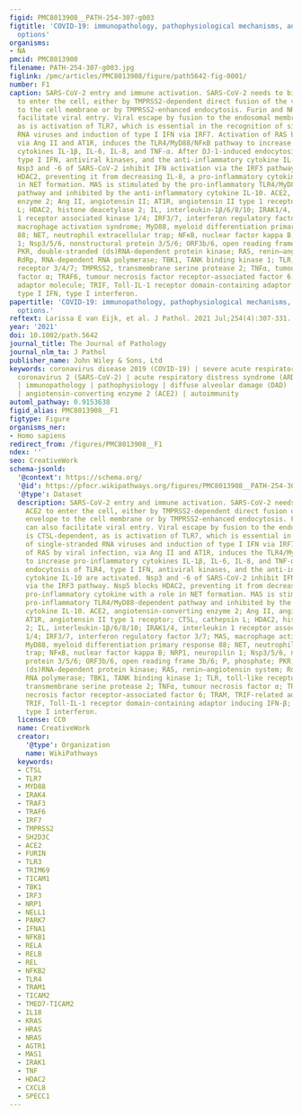 ```yaml
---
figid: PMC8013908__PATH-254-307-g003
figtitle: 'COVID‐19: immunopathology, pathophysiological mechanisms, and treatment
  options'
organisms:
- NA
pmcid: PMC8013908
filename: PATH-254-307-g003.jpg
figlink: /pmc/articles/PMC8013908/figure/path5642-fig-0001/
number: F1
caption: SARS‐CoV‐2 entry and immune activation. SARS‐CoV‐2 needs to bind to ACE2
  to enter the cell, either by TMPRSS2‐dependent direct fusion of the viral envelope
  to the cell membrane or by TMPRSS2‐enhanced endocytosis. Furin and NRP1 can also
  facilitate viral entry. Viral escape by fusion to the endosomal membrane is CTSL‐dependent,
  as is activation of TLR7, which is essential in the recognition of single‐stranded
  RNA viruses and induction of type I IFN via IRF7. Activation of RAS by viral infection,
  via Ang II and AT1R, induces the TLR4/MyD88/NFκB pathway to increase pro‐inflammatory
  cytokines IL‐1β, IL‐6, IL‐8, and TNF‐α. After DJ‐1‐induced endocytosis of TLR4,
  type I IFN, antiviral kinases, and the anti‐inflammatory cytokine IL‐10 are activated.
  Nsp3 and ‐6 of SARS‐CoV‐2 inhibit IFN activation via the IRF3 pathway. Nsp5 blocks
  HDAC2, preventing it from decreasing IL‐8, a pro‐inflammatory cytokine with a role
  in NET formation. MAS is stimulated by the pro‐inflammatory TLR4/MyD88‐dependent
  pathway and inhibited by the anti‐inflammatory cytokine IL‐10. ACE2, angiotensin‐converting
  enzyme 2; Ang II, angiotensin II; AT1R, angiotensin II type 1 receptor; CTSL, cathepsin
  L; HDAC2, histone deacetylase 2; IL, interleukin‐1β/6/8/10; IRAK1/4, interleukin
  1 receptor associated kinase 1/4; IRF3/7, interferon regulatory factor 3/7; MAS,
  macrophage activation syndrome; MyD88, myeloid differentiation primary response
  88; NET, neutrophil extracellular trap; NFκB, nuclear factor kappa B; NRP1, neuropilin
  1; Nsp3/5/6, nonstructural protein 3/5/6; ORF3b/6, open reading frame 3b/6; P, phosphate;
  PKR, double‐stranded (ds)RNA‐dependent protein kinase; RAS, renin–angiotensin system;
  RdRp, RNA‐dependent RNA polymerase; TBK1, TANK binding kinase 1; TLR, toll‐like
  receptor 3/4/7; TMPRSS2, transmembrane serine protease 2; TNFα, tumour necrosis
  factor α; TRAF6, tumour necrosis factor receptor‐associated factor 6; TRAM, TRIF‐related
  adaptor molecule; TRIF, Toll‐IL‐1 receptor domain‐containing adaptor inducing IFN‐β;
  type I IFN, type I interferon.
papertitle: 'COVID‐19: immunopathology, pathophysiological mechanisms, and treatment
  options.'
reftext: Larissa E van Eijk, et al. J Pathol. 2021 Jul;254(4):307-331.
year: '2021'
doi: 10.1002/path.5642
journal_title: The Journal of Pathology
journal_nlm_ta: J Pathol
publisher_name: John Wiley & Sons, Ltd
keywords: coronavirus disease 2019 (COVID‐19) | severe acute respiratory syndrome
  coronavirus 2 (SARS‐CoV‐2) | acute respiratory distress syndrome (ARDS) | pathology
  | immunopathology | pathophysiology | diffuse alveolar damage (DAD) | treatment
  | angiotensin‐converting enzyme 2 (ACE2) | autoimmunity
automl_pathway: 0.9153638
figid_alias: PMC8013908__F1
figtype: Figure
organisms_ner:
- Homo sapiens
redirect_from: /figures/PMC8013908__F1
ndex: ''
seo: CreativeWork
schema-jsonld:
  '@context': https://schema.org/
  '@id': https://pfocr.wikipathways.org/figures/PMC8013908__PATH-254-307-g003.html
  '@type': Dataset
  description: SARS‐CoV‐2 entry and immune activation. SARS‐CoV‐2 needs to bind to
    ACE2 to enter the cell, either by TMPRSS2‐dependent direct fusion of the viral
    envelope to the cell membrane or by TMPRSS2‐enhanced endocytosis. Furin and NRP1
    can also facilitate viral entry. Viral escape by fusion to the endosomal membrane
    is CTSL‐dependent, as is activation of TLR7, which is essential in the recognition
    of single‐stranded RNA viruses and induction of type I IFN via IRF7. Activation
    of RAS by viral infection, via Ang II and AT1R, induces the TLR4/MyD88/NFκB pathway
    to increase pro‐inflammatory cytokines IL‐1β, IL‐6, IL‐8, and TNF‐α. After DJ‐1‐induced
    endocytosis of TLR4, type I IFN, antiviral kinases, and the anti‐inflammatory
    cytokine IL‐10 are activated. Nsp3 and ‐6 of SARS‐CoV‐2 inhibit IFN activation
    via the IRF3 pathway. Nsp5 blocks HDAC2, preventing it from decreasing IL‐8, a
    pro‐inflammatory cytokine with a role in NET formation. MAS is stimulated by the
    pro‐inflammatory TLR4/MyD88‐dependent pathway and inhibited by the anti‐inflammatory
    cytokine IL‐10. ACE2, angiotensin‐converting enzyme 2; Ang II, angiotensin II;
    AT1R, angiotensin II type 1 receptor; CTSL, cathepsin L; HDAC2, histone deacetylase
    2; IL, interleukin‐1β/6/8/10; IRAK1/4, interleukin 1 receptor associated kinase
    1/4; IRF3/7, interferon regulatory factor 3/7; MAS, macrophage activation syndrome;
    MyD88, myeloid differentiation primary response 88; NET, neutrophil extracellular
    trap; NFκB, nuclear factor kappa B; NRP1, neuropilin 1; Nsp3/5/6, nonstructural
    protein 3/5/6; ORF3b/6, open reading frame 3b/6; P, phosphate; PKR, double‐stranded
    (ds)RNA‐dependent protein kinase; RAS, renin–angiotensin system; RdRp, RNA‐dependent
    RNA polymerase; TBK1, TANK binding kinase 1; TLR, toll‐like receptor 3/4/7; TMPRSS2,
    transmembrane serine protease 2; TNFα, tumour necrosis factor α; TRAF6, tumour
    necrosis factor receptor‐associated factor 6; TRAM, TRIF‐related adaptor molecule;
    TRIF, Toll‐IL‐1 receptor domain‐containing adaptor inducing IFN‐β; type I IFN,
    type I interferon.
  license: CC0
  name: CreativeWork
  creator:
    '@type': Organization
    name: WikiPathways
  keywords:
  - CTSL
  - TLR7
  - MYD88
  - IRAK4
  - TRAF3
  - TRAF6
  - IRF7
  - TMPRSS2
  - SH2D3C
  - ACE2
  - FURIN
  - TLR3
  - TRIM69
  - TICAM1
  - TBK1
  - IRF3
  - NRP1
  - NELL1
  - PARK7
  - IFNA1
  - NFKB1
  - RELA
  - RELB
  - REL
  - NFKB2
  - TLR4
  - TRAM1
  - TICAM2
  - TMED7-TICAM2
  - IL18
  - KRAS
  - HRAS
  - NRAS
  - AGTR1
  - MAS1
  - IRAK1
  - TNF
  - HDAC2
  - CXCL8
  - SPECC1
---
```


